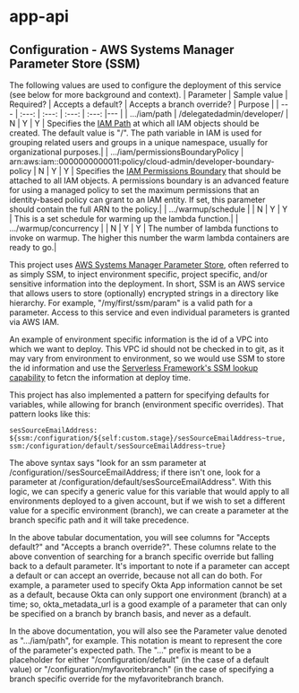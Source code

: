 # app-api

## Configuration - AWS Systems Manager Parameter Store (SSM)

The following values are used to configure the deployment of this service (see below for more background and context).
| Parameter | Sample value | Required? | Accepts a default? | Accepts a branch override? | Purpose |
| --- | :---: | :---: | :---: | :---: |--- |
| .../iam/path | /delegatedadmin/developer/ | N | Y | Y | Specifies the [IAM Path](https://docs.aws.amazon.com/IAM/latest/UserGuide/reference_identifiers.html#identifiers-friendly-names) at which all IAM objects should be created. The default value is "/". The path variable in IAM is used for grouping related users and groups in a unique namespace, usually for organizational purposes.|
| .../iam/permissionsBoundaryPolicy | arn:aws:iam::0000000000011:policy/cloud-admin/developer-boundary-policy | N | Y | Y | Specifies the [IAM Permissions Boundary](https://docs.aws.amazon.com/IAM/latest/UserGuide/access_policies_boundaries.html) that should be attached to all IAM objects. A permissions boundary is an advanced feature for using a managed policy to set the maximum permissions that an identity-based policy can grant to an IAM entity. If set, this parameter should contain the full ARN to the policy.|
| .../warmup/schedule | | N | Y | Y | This is a set schedule for warming up the lambda function.|
| .../warmup/concurrency | | N | Y | Y | The number of lambda functions to invoke on warmup. The higher this number the warm lambda containers are ready to go.|

This project uses [AWS Systems Manager Parameter Store](https://docs.aws.amazon.com/systems-manager/latest/userguide/systems-manager-parameter-store.html), often referred to as simply SSM, to inject environment specific, project specific, and/or sensitive information into the deployment.
In short, SSM is an AWS service that allows users to store (optionally) encrypted strings in a directory like hierarchy. For example, "/my/first/ssm/param" is a valid path for a parameter. Access to this service and even individual parameters is granted via AWS IAM.

An example of environment specific information is the id of a VPC into which we want to deploy. This VPC id should not be checked in to git, as it may vary from environment to environment, so we would use SSM to store the id information and use the [Serverless Framework's SSM lookup capability](https://www.serverless.com/framework/docs/providers/aws/guide/variables/#reference-variables-using-the-ssm-parameter-store) to fetcn the information at deploy time.

This project has also implemented a pattern for specifying defaults for variables, while allowing for branch (environment specific overrides). That pattern looks like this:

```
sesSourceEmailAddress: ${ssm:/configuration/${self:custom.stage}/sesSourceEmailAddress~true, ssm:/configuration/default/sesSourceEmailAddress~true}
```

The above syntax says "look for an ssm parameter at /configuration/<branch name>/sesSourceEmailAddress; if there isn't one, look for a parameter at /configuration/default/sesSourceEmailAddress". With this logic, we can specify a generic value for this variable that would apply to all environments deployed to a given account, but if we wish to set a different value for a specific environment (branch), we can create a parameter at the branch specific path and it will take precedence.

In the above tabular documentation, you will see columns for "Accepts default?" and "Accepts a branch override?". These columns relate to the above convention of searching for a branch specific override but falling back to a default parameter. It's important to note if a parameter can accept a default or can accept an override, because not all can do both. For example, a parameter used to specify Okta App information cannot be set as a default, because Okta can only support one environment (branch) at a time; so, okta_metadata_url is a good example of a parameter that can only be specified on a branch by branch basis, and never as a default.

In the above documentation, you will also see the Parameter value denoted as ".../iam/path", for example. This notation is meant to represent the core of the parameter's expected path. The "..." prefix is meant to be a placeholder for either "/configuration/default" (in the case of a default value) or "/configuration/myfavoritebranch" (in the case of specifying a branch specific override for the myfavoritebranch branch.
